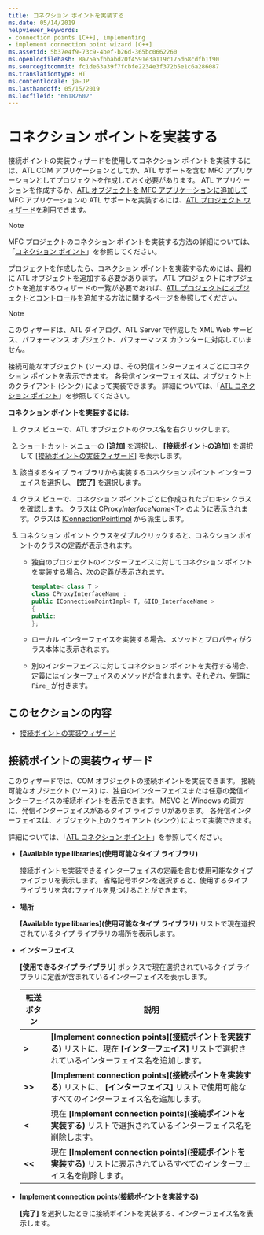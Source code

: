```yaml
---
title: コネクション ポイントを実装する
ms.date: 05/14/2019
helpviewer_keywords:
- connection points [C++], implementing
- implement connection point wizard [C++]
ms.assetid: 5b37e4f9-73c9-4bef-b26d-365bc0662260
ms.openlocfilehash: 8a75a5fbbabd20f4591e3a119c175d68cdfb1f90
ms.sourcegitcommit: fc1de63a39f7fcbfe2234e3f372b5e1c6a286087
ms.translationtype: HT
ms.contentlocale: ja-JP
ms.lasthandoff: 05/15/2019
ms.locfileid: "66182602"
---
```

# <a name="implement-a-connection-point"></a>コネクション ポイントを実装する

接続ポイントの実装ウィザードを使用してコネクション ポイントを実装するには、ATL COM アプリケーションとしてか、ATL サポートを含む MFC アプリケーションとしてプロジェクトを作成しておく必要があります。 ATL アプリケーションを作成するか、[ATL オブジェクトを MFC アプリケーションに追加して](../mfc/reference/adding-atl-support-to-your-mfc-project.md) MFC アプリケーションの ATL サポートを実装するには、[ATL プロジェクト ウィザード](../atl/reference/atl-project-wizard.md)を利用できます。

> [!NOTE]
> MFC プロジェクトのコネクション ポイントを実装する方法の詳細については、「[コネクション ポイント](../mfc/connection-points.md)」を参照してください。

プロジェクトを作成したら、コネクション ポイントを実装するためには、最初に ATL オブジェクトを追加する必要があります。 ATL プロジェクトにオブジェクトを追加するウィザードの一覧が必要であれば、[ATL プロジェクトにオブジェクトとコントロールを追加する](../atl/reference/adding-objects-and-controls-to-an-atl-project.md)方法に関するページを参照してください。

> [!NOTE]
> このウィザードは、ATL ダイアログ、ATL Server で作成した XML Web サービス、パフォーマンス オブジェクト、パフォーマンス カウンターに対応していません。

接続可能なオブジェクト (ソース) は、その発信インターフェイスごとにコネクション ポイントを表示できます。 各発信インターフェイスは、オブジェクト上のクライアント (シンク) によって実装できます。 詳細については、「[ATL コネクション ポイント](../atl/atl-connection-points.md)」を参照してください。

**コネクション ポイントを実装するには:**

1. クラス ビューで、ATL オブジェクトのクラス名を右クリックします。

1. ショートカット メニューの **[追加]** を選択し、 **[接続ポイントの追加]** を選択して [[接続ポイントの実装ウィザード]](#implement-connection-point-wizard) を表示します。

1. 該当するタイプ ライブラリから実装するコネクション ポイント インターフェイスを選択し、 **[完了]** を選択します。

1. クラス ビューで、コネクション ポイントごとに作成されたプロキシ クラスを確認します。 クラスは CProxy*InterfaceName*\<T> のように表示されます。クラスは [IConnectionPointImpl](../atl/reference/iconnectionpointimpl-class.md) から派生します。

1. コネクション ポイント クラスをダブルクリックすると、コネクション ポイントのクラスの定義が表示されます。

   - 独自のプロジェクトのインターフェイスに対してコネクション ポイントを実装する場合、次の定義が表示されます。

     ```cpp
     template< class T >
     class CProxyInterfaceName :
     public IConnectionPointImpl< T, &IID_InterfaceName >
     {
     public:
     };
     ```

   - ローカル インターフェイスを実装する場合、メソッドとプロパティがクラス本体に表示されます。

   - 別のインターフェイスに対してコネクション ポイントを実行する場合、定義にはインターフェイスのメソッドが含まれます。それぞれ、先頭に `Fire_` が付きます。

## <a name="in-this-section"></a>このセクションの内容

- [接続ポイントの実装ウィザード](#implement-connection-point-wizard)

## <a name="implement-connection-point-wizard"></a>接続ポイントの実装ウィザード

このウィザードでは、COM オブジェクトの接続ポイントを実装できます。 接続可能なオブジェクト (ソース) は、独自のインターフェイスまたは任意の発信インターフェイスの接続ポイントを表示できます。 MSVC と Windows の両方に、発信インターフェイスがあるタイプ ライブラリがあります。 各発信インターフェイスは、オブジェクト上のクライアント (シンク) によって実装できます。

詳細については、「[ATL コネクション ポイント](../atl/atl-connection-points.md)」を参照してください。

- **[Available type libraries]\(使用可能なタイプ ライブラリ\)**

  接続ポイントを実装できるインターフェイスの定義を含む使用可能なタイプ ライブラリを表示します。 省略記号ボタンを選択すると、使用するタイプ ライブラリを含むファイルを見つけることができます。

- **場所**

  **[Available type libraries]\(使用可能なタイプ ライブラリ\)** リストで現在選択されているタイプ ライブラリの場所を表示します。

- **インターフェイス**

  **[使用できるタイプ ライブラリ]** ボックスで現在選択されているタイプ ライブラリに定義が含まれているインターフェイスを表示します。

  |転送ボタン|説明|
  |---------------------|-----------------|
  |**>**|**[Implement connection points]\(接続ポイントを実装する\)** リストに、現在 **[インターフェイス]** リストで選択されているインターフェイス名を追加します。|
  |**>>**|**[Implement connection points]\(接続ポイントを実装する\)** リストに、 **[インターフェイス]** リストで使用可能なすべてのインターフェイス名を追加します。|
  |**\<**|現在 **[Implement connection points]\(接続ポイントを実装する\)** リストで選択されているインターフェイス名を削除します。|
  |**\<\<**|現在 **[Implement connection points]\(接続ポイントを実装する\)** リストに表示されているすべてのインターフェイス名を削除します。|

- **Implement connection points\(接続ポイントを実装する\)**

  **[完了]** を選択したときに接続ポイントを実装する、インターフェイス名を表示します。
